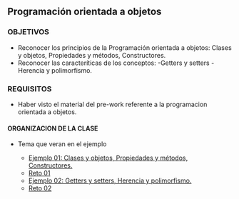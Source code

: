 ## Programación orientada a objetos

### OBJETIVOS 

- Reconocer los principios de la Programación orientada a objetos: Clases y objetos, Propiedades y métodos, Constructores. 
- Reconocer las caracteríticas de los conceptos: -Getters y setters -Herencia y polimorfismo.

### REQUISITOS

- Haber visto el material del pre-work referente a la programacion orientada a objetos.

#### ORGANIZACION DE LA CLASE 

- Tema que veran en el ejemplo

	- [Ejemplo 01: Clases y objetos, Propiedades y métodos, Constructores.](Ejemplo-01)
	- [Reto 01](Reto-01)
	- [Ejemplo 02: Getters y setters, Herencia y polimorfismo.](Ejemplo-02)
	- [Reto 02](Reto-02)

